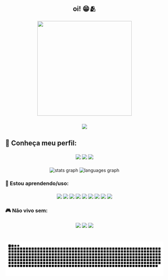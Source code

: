 <h2 align="center">oi! 😁🫂</h2>

<div align="center">
  <img width="300" height="300" src="https://i.makeagif.com/media/6-13-2015/NRO131.gif">
</div>

###

<div align="center">
  <img src="https://visitor-badge.laobi.icu/badge?page_id=juliacvieira.juliacvieira&"  />
</div>

###

<h2 align="left">📍  Conheça meu perfil:</h2>

###

<div align="center">
  <a href="https://mail.google.com/mail/u/0/?tab=rm&ogbl#inbox?compose=CllgCKCHTgnQrMtSfbhcbqRZKpXPHQWjwqLTnLqPhkFDgSBtjpfFSlsfGnslwTwBfCxpDTXSzfL" target="_blank"><img src="https://img.shields.io/badge/Gmail-D14836?style=for-the-badge&logo=gmail&logoColor=white" /></a>
  <a href="https://www.discord.com/juliacerqueiraz/" target="_blank"><img src="https://img.shields.io/badge/Discord-7289DA?style=for-the-badge&logo=discord&logoColor=white" /></a>
  <a href="https://www.instagram.com/juliacerqueiraz/" target="_blank"><img src="https://img.shields.io/badge/Instagram-E4405F?style=for-the-badge&logo=instagram&logoColor=white" /></a>
</div>

###

<div align="center">
  <img src="https://github-readme-stats.vercel.app/api?username=juliacvieira&hide_title=false&hide_rank=false&show_icons=true&include_all_commits=true&count_private=true&disable_animations=false&theme=tokyonight&locale=en&hide_border=false" height="150" alt="stats graph"  />
  <img src="https://github-readme-stats.vercel.app/api/top-langs?username=juliacvieira&locale=en&hide_title=false&layout=compact&card_width=320&langs_count=5&theme=tokyonight&hide_border=false" height="150" alt="languages graph"  />
</div>

###

<h3 align="left">🧠  Estou aprendendo/uso:</h3>

###

<div align="center">
  <img src="https://img.shields.io/badge/Python-14354C?style=for-the-badge&logo=python&logoColor=white" height="25" />
  <img src="https://img.shields.io/badge/R-276DC3?style=for-the-badge&logo=r&logoColor=white" height="25" />
  <img src="https://img.shields.io/badge/HTML-239120?style=for-the-badge&logo=html5&logoColor=white" height="25" />
  <img src="https://img.shields.io/badge/Markdown-000000?style=for-the-badge&logo=markdown&logoColor=white" height="25" />
  <img src="https://img.shields.io/badge/MySQL-00000F?style=for-the-badge&logo=mysql&logoColor=white" height="25" />
  <img src="https://img.shields.io/badge/Microsoft_Excel-217346?style=for-the-badge&logo=microsoft-excel&logoColor=white" height="25" />
  <img src="https://img.shields.io/badge/Visual_Studio_Code-0078D4?style=for-the-badge&logo=visual%20studio%20code&logoColor=white" height="25" />
  <img src="https://img.shields.io/badge/RStudio-75AADB?style=for-the-badge&logo=RStudio&logoColor=white" height="25" />
  <img src="https://img.shields.io/badge/Spyder%20Ide-FF0000?style=for-the-badge&logo=spyder%20ide&logoColor=white" height="25" />
</div>

###

<h3 align="left">🎮  Não vivo sem:</h3>

###

<div align="center">
  <img src="https://img.shields.io/badge/Spotify-1ED760?&style=for-the-badge&logo=spotify&logoColor=white" height="25" />
  <img src="https://img.shields.io/badge/PlayStation-003791?style=for-the-badge&logo=playstation&logoColor=white" height="25" />
  <img src="https://img.shields.io/badge/FIFA-B7312F?style=for-the-badge&logo=fifa&logoColor=white" height="25" />
</div>

###

<br clear="both">

<img src="https://raw.githubusercontent.com/juliacvieira/juliacvieira/output/snake.svg" alt="Snake animation" />

###
